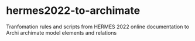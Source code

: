 # hermes2022-to-archimate
Tranfomation rules and scripts from HERMES 2022 online documentation to Archi archimate model elements and relations

